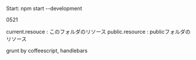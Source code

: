 Start: npm start --development

0521

current.resouce
	: このフォルダのリソース
public.resource
	: publicフォルダのリソース

grunt by coffeescript, handlebars
